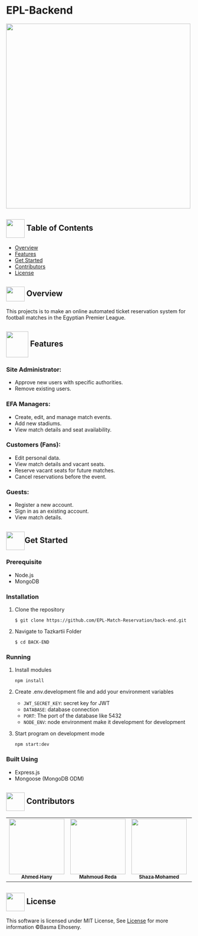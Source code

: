 # EPL-Backend

<img src="https://english.ahram.org.eg/Media/News/2022/9/1/41_2022-637976540286688180-668.jpg" height="500px"/>


## <img align= center width=50px height=50px src="https://user-images.githubusercontent.com/71986226/154075883-2a5679d2-b411-448f-b423-9565babf35aa.gif"> Table of Contents
- <a href ="#Overview">Overview</a>
- <a href ="#Features">Features</a>
- <a href ="#started"> Get Started</a>
- <a href ="#contributors">Contributors</a>
- <a href ="#license">License</a>


## <img align="center"  width =50px  height =40px src="https://em-content.zobj.net/source/animated-noto-color-emoji/356/waving-hand_1f44b.gif"> Overview <a id = "Overview"></a>
This projects is to make an online automated ticket reservation system for football matches in the Egyptian Premier League.

## <img align="center"  width =60px  height =70px src="https://opengameart.org/sites/default/files/gif_3.gif"> Features <a id = "Features"></a>

### Site Administrator:
- Approve new users with specific authorities.
- Remove existing users.

### EFA Managers:
- Create, edit, and manage match events.
- Add new stadiums.
- View match details and seat availability.

### Customers (Fans):
- Edit personal data.
- View match details and vacant seats.
- Reserve vacant seats for future matches.
- Cancel reservations before the event.

### Guests:
- Register a new account.
- Sign in as an existing account.
- View match details.


## <img  align= center width=50px height=50px src="https://cdn.pixabay.com/animation/2022/07/31/06/27/06-27-17-124_512.gif">Get Started <a id = "started"></a>

### Prerequisite
- Node.js
- MongoDB

### Installation
1. Clone the repository
    ```
    $ git clone https://github.com/EPL-Match-Reservation/back-end.git
    ```
2. Navigate to Tazkartii Folder
    ```
    $ cd BACK-END
    ```

### Running
1. Install modules
    ```
    npm install
    ```
2. Create .env.development file and add your environment variables

    - `JWT_SECRET_KEY`: secret key for JWT
    - `DATABASE`: database connection
    - `PORT`: The port of the database like 5432
    - `NODE_ENV`: node environment make it development for development

3. Start program on development mode
    ```
    npm start:dev
    ```

### Built Using
- Express.js
- Mongoose (MongoDB ODM)

<!-- Contributors -->
## <img  align= center width=50px height=50px src="https://media1.giphy.com/media/WFZvB7VIXBgiz3oDXE/giphy.gif?cid=6c09b952tmewuarqtlyfot8t8i0kh6ov6vrypnwdrihlsshb&rid=giphy.gif&ct=s"> Contributors <a id = "contributors"></a>

<!-- Contributors list -->
<table align="center" >
  <tr>
    <td align="center"><a href="https://github.com/Ahmed-H300"><img src="https://avatars.githubusercontent.com/u/67925988?v=4" width="150px;" alt=""/><br /><sub><b>Ahmed Hany</b></sub></a></td>
    <td align="center"><a href="https://github.com/MahmoudRedaSayed" ><img src="https://avatars.githubusercontent.com/u/76118788?v=4" width="150px;" alt=""/><br /><sub><b>Mahmoud Reda</b></sub></a><br />
    <td align="center"><a href="https://github.com/ShazaMohamed"><img src="https://avatars.githubusercontent.com/u/56974730?v=4" width="150px;" alt=""/><br /><sub><b>Shaza Mohamed</b></sub></a><br />
    <td align="center"><a href="https://github.com/BasmaElhoseny01"><img src="https://avatars.githubusercontent.com/u/72309546?v=4" width="150px;" alt=""/><br /><sub><b>Basma Elhoseny</b></sub></a><br /></td>
  </tr>
</table>

## <img  align= center width=50px height=50px src="https://media1.giphy.com/media/ggoKD4cFbqd4nyugH2/giphy.gif?cid=6c09b9527jpi8kfxsj6eswuvb7ay2p0rgv57b7wg0jkihhhv&rid=giphy.gif&ct=s"> License <a id = "license"></a>
This software is licensed under MIT License, See [License](https://github.com/EPL-Match-Reservation/back-end/blob/main/LICENSE) for more information ©Basma Elhoseny.
